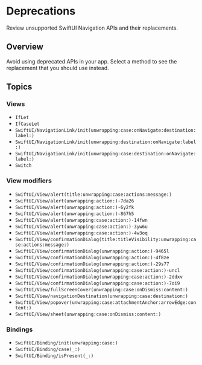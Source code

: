 # Deprecations

Review unsupported SwiftUI Navigation APIs and their replacements.

## Overview

Avoid using deprecated APIs in your app. Select a method to see the replacement that you should use
instead.

## Topics

### Views

- ``IfLet``
- ``IfCaseLet``
- ``SwiftUI/NavigationLink/init(unwrapping:case:onNavigate:destination:label:)``
- ``SwiftUI/NavigationLink/init(unwrapping:destination:onNavigate:label:)``
- ``SwiftUI/NavigationLink/init(unwrapping:case:destination:onNavigate:label:)``
- ``Switch``

### View modifiers

- ``SwiftUI/View/alert(title:unwrapping:case:actions:message:)``
- ``SwiftUI/View/alert(unwrapping:action:)-7da26``
- ``SwiftUI/View/alert(unwrapping:action:)-6y2fk``
- ``SwiftUI/View/alert(unwrapping:action:)-867h5``
- ``SwiftUI/View/alert(unwrapping:case:action:)-14fwn``
- ``SwiftUI/View/alert(unwrapping:case:action:)-3yw6u``
- ``SwiftUI/View/alert(unwrapping:case:action:)-4w3oq``
- ``SwiftUI/View/confirmationDialog(title:titleVisibility:unwrapping:case:actions:message:)``
- ``SwiftUI/View/confirmationDialog(unwrapping:action:)-9465l``
- ``SwiftUI/View/confirmationDialog(unwrapping:action:)-4f8ze``
- ``SwiftUI/View/confirmationDialog(unwrapping:action:)-29s77``
- ``SwiftUI/View/confirmationDialog(unwrapping:case:action:)-uncl``
- ``SwiftUI/View/confirmationDialog(unwrapping:case:action:)-2ddxv``
- ``SwiftUI/View/confirmationDialog(unwrapping:case:action:)-7oi9``
- ``SwiftUI/View/fullScreenCover(unwrapping:case:onDismiss:content:)``
- ``SwiftUI/View/navigationDestination(unwrapping:case:destination:)``
- ``SwiftUI/View/popover(unwrapping:case:attachmentAnchor:arrowEdge:content:)``
- ``SwiftUI/View/sheet(unwrapping:case:onDismiss:content:)``

### Bindings

- ``SwiftUI/Binding/init(unwrapping:case:)``
- ``SwiftUI/Binding/case(_:)``
- ``SwiftUI/Binding/isPresent(_:)``
